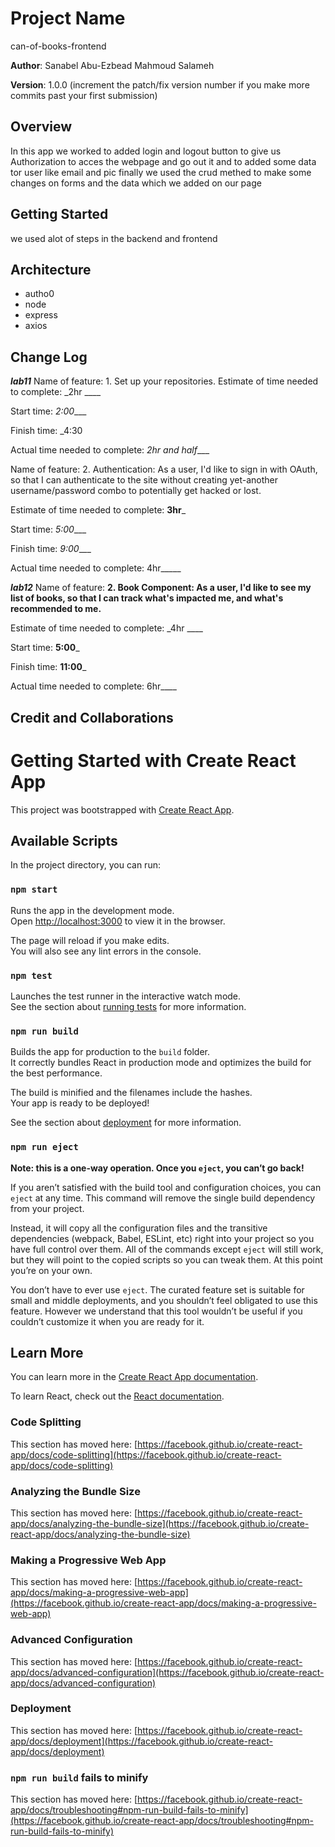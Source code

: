 # Project Name
can-of-books-frontend

**Author**:
Sanabel Abu-Ezbead 
Mahmoud Salameh

**Version**: 1.0.0 (increment the patch/fix version number if you make more commits past your first submission)

## Overview
<!-- Provide a high level overview of what this application is and why you are building it, beyond the fact that it's an assignment for this class. (i.e. What's your problem domain?) -->
In this app we worked to added login and logout button to give us Authorization to acces the webpage and go out it and to added some data tor user like email and pic finally we used the crud methed to make some changes on forms and the data which we added on our page
## Getting Started
<!-- What are the steps that a user must take in order to build this app on their own machine and get it running? -->
we used alot of steps in the backend and frontend

## Architecture
<!-- Provide a detailed description of the application design. What technologies (languages, libraries, etc) you're using, and any other relevant design information. -->
* autho0
* node 
* express
* axios



## Change Log
<!-- Use this area to document the iterative changes made to your application as each feature is successfully implemented. Use time stamps. Here's an example:

01-01-2001 4:59pm - Application now has a fully-functional express server, with a GET route for the location resource. -->
***lab11***
Name of feature: 1. Set up your repositories.
Estimate of time needed to complete: _2hr ____

Start time: _2:00____

Finish time: _4:30

Actual time needed to complete: _2hr and half____


Name of feature: 2. Authentication: As a user, I'd like to sign in with OAuth, so that I can authenticate to the site without creating yet-another username/password combo to potentially get hacked or lost.


Estimate of time needed to complete: __3hr___

Start time: _5:00____

Finish time: _9:00____

Actual time needed to complete: 4hr_____

***lab12***
Name of feature: __2. Book Component: As a user, I'd like to see my list of books, so that I can track what's impacted me, and what's recommended to me.__

Estimate of time needed to complete: _4hr ____

Start time: __5:00___

Finish time: __11:00___

Actual time needed to complete: 6hr____

## Credit and Collaborations
<!-- Give credit (and a link) to other people or resources that helped you build this application. -->



# Getting Started with Create React App

This project was bootstrapped with [Create React App](https://github.com/facebook/create-react-app).

## Available Scripts

In the project directory, you can run:

### `npm start`

Runs the app in the development mode.\
Open [http://localhost:3000](http://localhost:3000) to view it in the browser.

The page will reload if you make edits.\
You will also see any lint errors in the console.

### `npm test`

Launches the test runner in the interactive watch mode.\
See the section about [running tests](https://facebook.github.io/create-react-app/docs/running-tests) for more information.

### `npm run build`

Builds the app for production to the `build` folder.\
It correctly bundles React in production mode and optimizes the build for the best performance.

The build is minified and the filenames include the hashes.\
Your app is ready to be deployed!

See the section about [deployment](https://facebook.github.io/create-react-app/docs/deployment) for more information.

### `npm run eject`

**Note: this is a one-way operation. Once you `eject`, you can’t go back!**

If you aren’t satisfied with the build tool and configuration choices, you can `eject` at any time. This command will remove the single build dependency from your project.

Instead, it will copy all the configuration files and the transitive dependencies (webpack, Babel, ESLint, etc) right into your project so you have full control over them. All of the commands except `eject` will still work, but they will point to the copied scripts so you can tweak them. At this point you’re on your own.

You don’t have to ever use `eject`. The curated feature set is suitable for small and middle deployments, and you shouldn’t feel obligated to use this feature. However we understand that this tool wouldn’t be useful if you couldn’t customize it when you are ready for it.

## Learn More

You can learn more in the [Create React App documentation](https://facebook.github.io/create-react-app/docs/getting-started).

To learn React, check out the [React documentation](https://reactjs.org/).

### Code Splitting

This section has moved here: [https://facebook.github.io/create-react-app/docs/code-splitting](https://facebook.github.io/create-react-app/docs/code-splitting)

### Analyzing the Bundle Size

This section has moved here: [https://facebook.github.io/create-react-app/docs/analyzing-the-bundle-size](https://facebook.github.io/create-react-app/docs/analyzing-the-bundle-size)

### Making a Progressive Web App

This section has moved here: [https://facebook.github.io/create-react-app/docs/making-a-progressive-web-app](https://facebook.github.io/create-react-app/docs/making-a-progressive-web-app)

### Advanced Configuration

This section has moved here: [https://facebook.github.io/create-react-app/docs/advanced-configuration](https://facebook.github.io/create-react-app/docs/advanced-configuration)

### Deployment

This section has moved here: [https://facebook.github.io/create-react-app/docs/deployment](https://facebook.github.io/create-react-app/docs/deployment)

### `npm run build` fails to minify

This section has moved here: [https://facebook.github.io/create-react-app/docs/troubleshooting#npm-run-build-fails-to-minify](https://facebook.github.io/create-react-app/docs/troubleshooting#npm-run-build-fails-to-minify)
